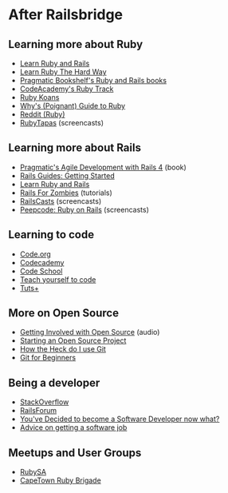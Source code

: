 After Railsbridge
=================

Learning more about Ruby
------------------------

* [Learn Ruby and Rails](http://www.learnrubyandrails.com/)
* [Learn Ruby The Hard Way](http://ruby.learncodethehardway.org/)
* [Pragmatic Bookshelf's Ruby and Rails books](http://pragprog.com/categories/ruby_and_rails)
* [CodeAcademy's Ruby Track](http://www.codecademy.com/tracks/ruby)
* [Ruby Koans](http://rubykoans.com/)
* [Why's (Poignant) Guide to Ruby](http://mislav.uniqpath.com/poignant-guide/)
* [Reddit (Ruby)](http://www.reddit.com/r/ruby)
* [RubyTapas](http://www.rubytapas.com/) (screencasts)

Learning more about Rails
-------------------------

* [Pragmatic's Agile Development with Rails 4](http://pragprog.com/book/rails4/agile-web-development-with-rails-4) (book)
* [Rails Guides: Getting Started](http://guides.rubyonrails.org/getting_started.html)
* [Learn Ruby and Rails](http://www.learnrubyandrails.com/)
* [Rails For Zombies](http://railsforzombies.org/) (tutorials)
* [RailsCasts](http://www.railscasts.com) (screencasts)
* [Peepcode: Ruby on Rails](https://peepcode.com/screencasts/ruby-on-rails) (screencasts)

Learning to code
----------------

* [Code.org](http://code.org/learn)
* [Codecademy](http://www.codecademy.com/)
* [Code School](https://www.codeschool.com/)
* [Teach yourself to code](http://teachyourselftocode.com/)
* [Tuts+](http://code.tutsplus.com/courses)

More on Open Source
-------------------

* [Getting Involved with Open Source](http://addyosmani.com/blog/getting-involved-with-open-source/) (audio)
* [Starting an Open Source Project](http://coding.smashingmagazine.com/2013/01/03/starting-open-source-project/)
* [How the Heck do I use Git](http://lifehacker.com/5983680/how-the-heck-do-i-use-github)
* [Git for Beginners](http://ryanflorence.com/git-for-beginners/)

Being a developer
-----------------

* [StackOverflow](http://www.stackoverflow.com/)
* [RailsForum](http://www.railsforum.com/)
* [You've Decided to become a Software Developer now what?](http://www.wibit.net/blog/youve_decided_become_software_developer_now_what)
* [Advice on getting a software job](http://lesswrong.com/lw/di2/advice_on_getting_a_software_job/)


Meetups and User Groups
-----------------------

* [RubySA](http://www.rubysa.co.za/)
* [CapeTown Ruby Brigade](https://www.facebook.com/groups/116343568402300/)

